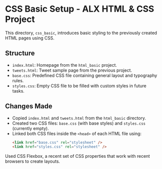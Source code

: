 # CSS Basic Setup - ALX HTML & CSS Project

This directory, `css_basic`, introduces basic styling to the previously created HTML pages using CSS.

## Structure

- `index.html`: Homepage from the `html_basic` project.
- `tweets.html`: Tweet sample page from the previous project.
- `base.css`: Predefined CSS file containing general layout and typography rules.
- `styles.css`: Empty CSS file to be filled with custom styles in future tasks.

## Changes Made

- Copied `index.html` and `tweets.html` from the `html_basic` directory.
- Created two CSS files: `base.css` (with base styles) and `styles.css` (currently empty).
- Linked both CSS files inside the `<head>` of each HTML file using:
  ```html
  <link href="base.css" rel="stylesheet" />
  <link href="styles.css" rel="stylesheet" />
  ```

Used CSS Flexbox, a recent set of CSS properties that work with recent browsers to create layouts.
